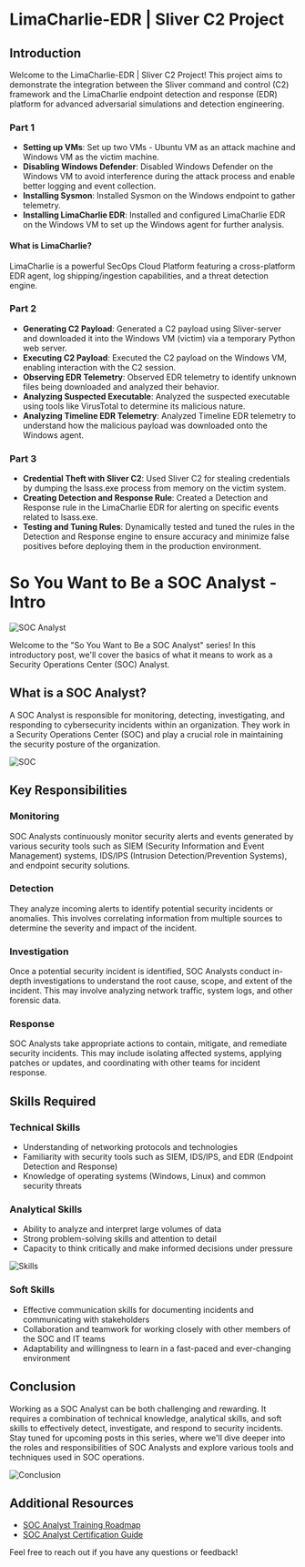 # LimaCharlie-EDR | Sliver C2 Project

## Introduction

Welcome to the LimaCharlie-EDR | Sliver C2 Project! This project aims to demonstrate the integration between the Sliver command and control (C2) framework and the LimaCharlie endpoint detection and response (EDR) platform for advanced adversarial simulations and detection engineering.

### Part 1

- **Setting up VMs**: Set up two VMs - Ubuntu VM as an attack machine and Windows VM as the victim machine.
- **Disabling Windows Defender**: Disabled Windows Defender on the Windows VM to avoid interference during the attack process and enable better logging and event collection.
- **Installing Sysmon**: Installed Sysmon on the Windows endpoint to gather telemetry.
- **Installing LimaCharlie EDR**: Installed and configured LimaCharlie EDR on the Windows VM to set up the Windows agent for further analysis.

#### What is LimaCharlie?

LimaCharlie is a powerful SecOps Cloud Platform featuring a cross-platform EDR agent, log shipping/ingestion capabilities, and a threat detection engine.

### Part 2

- **Generating C2 Payload**: Generated a C2 payload using Sliver-server and downloaded it into the Windows VM (victim) via a temporary Python web server.
- **Executing C2 Payload**: Executed the C2 payload on the Windows VM, enabling interaction with the C2 session.
- **Observing EDR Telemetry**: Observed EDR telemetry to identify unknown files being downloaded and analyzed their behavior.
- **Analyzing Suspected Executable**: Analyzed the suspected executable using tools like VirusTotal to determine its malicious nature.
- **Analyzing Timeline EDR Telemetry**: Analyzed Timeline EDR telemetry to understand how the malicious payload was downloaded onto the Windows agent.

### Part 3

- **Credential Theft with Sliver C2**: Used Sliver C2 for stealing credentials by dumping the lsass.exe process from memory on the victim system.
- **Creating Detection and Response Rule**: Created a Detection and Response rule in the LimaCharlie EDR for alerting on specific events related to lsass.exe.
- **Testing and Tuning Rules**: Dynamically tested and tuned the rules in the Detection and Response engine to ensure accuracy and minimize false positives before deploying them in the production environment.



# So You Want to Be a SOC Analyst - Intro

![SOC Analyst](https://blog.ecapuano.com/static/94b52c8d744c07e493dd7f7d16ef17ec/37067/soc-analyst.jpg)

Welcome to the "So You Want to Be a SOC Analyst" series! In this introductory post, we'll cover the basics of what it means to work as a Security Operations Center (SOC) Analyst.

## What is a SOC Analyst?

A SOC Analyst is responsible for monitoring, detecting, investigating, and responding to cybersecurity incidents within an organization. They work in a Security Operations Center (SOC) and play a crucial role in maintaining the security posture of the organization.

![SOC](https://blog.ecapuano.com/static/53b018ad5f4938ee12b228cd5f80d203/37067/soc.jpg)

## Key Responsibilities

### Monitoring
SOC Analysts continuously monitor security alerts and events generated by various security tools such as SIEM (Security Information and Event Management) systems, IDS/IPS (Intrusion Detection/Prevention Systems), and endpoint security solutions.

### Detection
They analyze incoming alerts to identify potential security incidents or anomalies. This involves correlating information from multiple sources to determine the severity and impact of the incident.

### Investigation
Once a potential security incident is identified, SOC Analysts conduct in-depth investigations to understand the root cause, scope, and extent of the incident. This may involve analyzing network traffic, system logs, and other forensic data.

### Response
SOC Analysts take appropriate actions to contain, mitigate, and remediate security incidents. This may include isolating affected systems, applying patches or updates, and coordinating with other teams for incident response.

## Skills Required

### Technical Skills
- Understanding of networking protocols and technologies
- Familiarity with security tools such as SIEM, IDS/IPS, and EDR (Endpoint Detection and Response)
- Knowledge of operating systems (Windows, Linux) and common security threats

### Analytical Skills
- Ability to analyze and interpret large volumes of data
- Strong problem-solving skills and attention to detail
- Capacity to think critically and make informed decisions under pressure

![Skills](https://blog.ecapuano.com/static/2d2898325b9d22d14844f5141ea139e6/37067/skills.jpg)

### Soft Skills
- Effective communication skills for documenting incidents and communicating with stakeholders
- Collaboration and teamwork for working closely with other members of the SOC and IT teams
- Adaptability and willingness to learn in a fast-paced and ever-changing environment

## Conclusion

Working as a SOC Analyst can be both challenging and rewarding. It requires a combination of technical knowledge, analytical skills, and soft skills to effectively detect, investigate, and respond to security incidents. Stay tuned for upcoming posts in this series, where we'll dive deeper into the roles and responsibilities of SOC Analysts and explore various tools and techniques used in SOC operations.

![Conclusion](https://blog.ecapuano.com/static/85a0c07f2cd23606b4fa9c1c4b003e6a/37067/conclusion.jpg)

## Additional Resources

- [SOC Analyst Training Roadmap](https://blog.ecapuano.com/p/soc-analyst-roadmap)
- [SOC Analyst Certification Guide](https://blog.ecapuano.com/p/soc-analyst-certification-guide)

Feel free to reach out if you have any questions or feedback!


